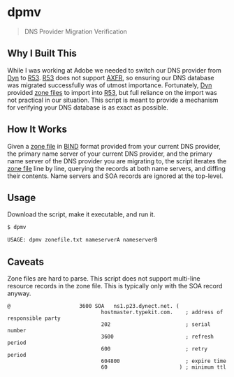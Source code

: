 # dpmv

> DNS Provider Migration Verification

## Why I Built This

While I was working at Adobe we needed to switch our DNS provider from [Dyn] to
[R53]. [R53] does not support [AXFR], so ensuring our DNS database was migrated
successfully was of utmost importance. Fortunately, [Dyn] provided [zone files]
to import into [R53], but full reliance on the import was not practical in our
situation. This script is meant to provide a mechanism for verifying your DNS
database is as exact as possible.

## How It Works

Given a [zone file] in [BIND] format provided from your current DNS provider, the primary
name server of your current DNS provider, and the primary name server of the DNS
provider you are migrating to, the script iterates the [zone file] line by
line, querying the records at both name servers, and diffing their contents.
Name servers and SOA records are ignored at the top-level.

## Usage

Download the script, make it executable, and run it.

```bash
$ dpmv

USAGE: dpmv zonefile.txt nameserverA nameserverB
```

## Caveats

Zone files are hard to parse. This script does not support multi-line resource
records in the zone file. This is typically only with the SOA record anyway.

```
@                      3600 SOA   ns1.p23.dynect.net. (
                              hostmaster.typekit.com.    ; address of responsible party
                              202                        ; serial number
                              3600                       ; refresh period
                              600                        ; retry period
                              604800                     ; expire time
                              60                       ) ; minimum ttl
```

[Dyn]: https://dyn.com
[R53]: https://aws.amazon.com/route53/
[AXFR]: https://en.wikipedia.org/wiki/DNS_zone_transfer
[zone file]: https://en.wikipedia.org/wiki/Zone_file
[zone files]: https://en.wikipedia.org/wiki/Zone_file
[BIND]: https://en.wikipedia.org/wiki/BIND
